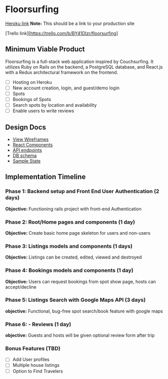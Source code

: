 # Floorsurfing

[Heroku link][heroku] **Note:** This should be a link to your production site

[Trello link][https://trello.com/b/BY41Dlzr/floorsurfing]

[heroku]: http://www.herokuapp.com
[trello]: https://trello.com/b/BY41Dlzr/floorsurfing

## Minimum Viable Product

Floorsurfing is a full-stack web application inspired by Couchsurfing. It utilizes Ruby on Rails on the backend, a PostgreSQL database, and React.js with a Redux architectural framework on the frontend.

- [ ] Hosting on Heroku
- [ ] New account creation, login, and guest/demo login
- [ ] Spots
- [ ] Bookings of Spots
- [ ] Search spots by location and availability
- [ ] Enable users to write reviews

## Design Docs
* [View Wireframes][wireframes]
* [React Components][components]
* [API endpoints][api-endpoints]
* [DB schema][schema]
* [Sample State][sample-state]

[wireframes]: docs/wireframes
[components]: docs/component-hierarchy.md
[sample-state]: docs/sample-state.md
[api-endpoints]: docs/api-endpoints.md
[schema]: docs/schema.md

## Implementation Timeline

### Phase 1: Backend setup and Front End User Authentication (2 days)

**Objective:** Functioning rails project with front-end Authentication

### Phase 2: Root/Home pages and components (1 day)

**Objective:** Create basic home page skeleton for users and non-users

### Phase 3: Listings models and components (1 days)

**Objective:** Listings can be created, edited, viewed and destroyed

### Phase 4: Bookings models and components (1 day)

**Objective:** Users can request bookings from spot show page, hosts can accept/decline

### Phase 5: Listings Search with Google Maps API (3 days)

**objective:** Functional, bug-free spot search/book feature with google maps

### Phase 6: - Reviews (1 day)

**objective:** Guests and hosts will be given optional review form after trip

### Bonus Features (TBD)
- [ ] Add User profiles
- [ ] Multiple house listings
- [ ] Option to Find Travelers
